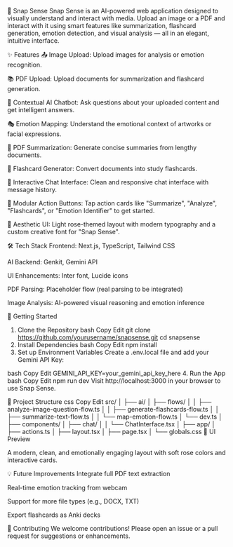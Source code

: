 🌸 Snap Sense
Snap Sense is an AI-powered web application designed to visually understand and interact with media. Upload an image or a PDF and interact with it using smart features like summarization, flashcard generation, emotion detection, and visual analysis — all in an elegant, intuitive interface.

✨ Features
📤 Image Upload: Upload images for analysis or emotion recognition.

📚 PDF Upload: Upload documents for summarization and flashcard generation.

🧠 Contextual AI Chatbot: Ask questions about your uploaded content and get intelligent answers.

🎭 Emotion Mapping: Understand the emotional context of artworks or facial expressions.

📝 PDF Summarization: Generate concise summaries from lengthy documents.

🧾 Flashcard Generator: Convert documents into study flashcards.

💬 Interactive Chat Interface: Clean and responsive chat interface with message history.

🧩 Modular Action Buttons: Tap action cards like "Summarize", "Analyze", "Flashcards", or "Emotion Identifier" to get started.

🎨 Aesthetic UI: Light rose-themed layout with modern typography and a custom creative font for "Snap Sense".

🛠 Tech Stack
Frontend: Next.js, TypeScript, Tailwind CSS

AI Backend: Genkit, Gemini API

UI Enhancements: Inter font, Lucide icons

PDF Parsing: Placeholder flow (real parsing to be integrated)

Image Analysis: AI-powered visual reasoning and emotion inference

🚀 Getting Started
1. Clone the Repository
bash
Copy
Edit
git clone https://github.com/yourusername/snapsense.git
cd snapsense
2. Install Dependencies
bash
Copy
Edit
npm install
3. Set up Environment Variables
Create a .env.local file and add your Gemini API Key:

bash
Copy
Edit
GEMINI_API_KEY=your_gemini_api_key_here
4. Run the App
bash
Copy
Edit
npm run dev
Visit http://localhost:3000 in your browser to use Snap Sense.

📂 Project Structure
css
Copy
Edit
src/
│
├── ai/
│   ├── flows/
│   │   ├── analyze-image-question-flow.ts
│   │   ├── generate-flashcards-flow.ts
│   │   ├── summarize-text-flow.ts
│   │   └── map-emotion-flow.ts
│   └── dev.ts
│
├── components/
│   ├── chat/
│   │   └── ChatInterface.tsx
│
├── app/
│   ├── actions.ts
│   ├── layout.tsx
│   ├── page.tsx
│   └── globals.css
📸 UI Preview

A modern, clean, and emotionally engaging layout with soft rose colors and interactive cards.

💡 Future Improvements
Integrate full PDF text extraction

Real-time emotion tracking from webcam

Support for more file types (e.g., DOCX, TXT)

Export flashcards as Anki decks

🙌 Contributing
We welcome contributions! Please open an issue or a pull request for suggestions or enhancements.


